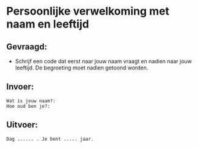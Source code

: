 # Persoonlijke verwelkoming met naam en leeftijd

## Gevraagd:

* Schrijf een code dat eerst naar jouw naam vraagt en nadien naar jouw leeftijd. De begroeting moet nadien getoond worden.

## Invoer:
```
Wat is jouw naam?:
Hoe oud ben je?:
```

## Uitvoer:

```
Dag ...... . Je bent ..... jaar.
```
